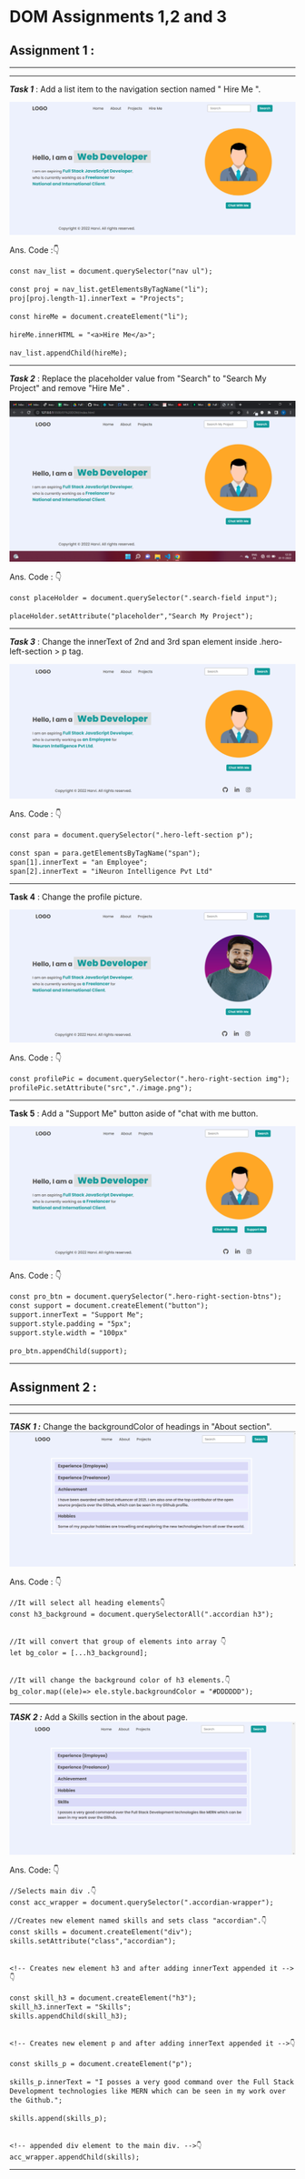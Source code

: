 # DOM Assignments 1,2 and 3

## **Assignment  1 :** 
---
---

***Task 1*** :  Add a list item to the navigation section named " Hire Me ".

![output](./firstAssignmentImage/task1Output.png)

Ans. Code :👇

```
const nav_list = document.querySelector("nav ul");

const proj = nav_list.getElementsByTagName("li");
proj[proj.length-1].innerText = "Projects";

const hireMe = document.createElement("li");

hireMe.innerHTML = "<a>Hire Me</a>";

nav_list.appendChild(hireMe);
```

___

***Task 2*** :  Replace the placeholder value from "Search" to "Search My Project" and remove "Hire Me" .

![output](./firstAssignmentImage/task2Output.png)

Ans. Code : 👇

```
const placeHolder = document.querySelector(".search-field input");

placeHolder.setAttribute("placeholder","Search My Project");
```
---


***Task 3*** : Change the innerText of 2nd and 3rd span element inside .hero-left-section > p tag.

![output](./firstAssignmentImage/task3Output.png)

Ans. Code : 👇

```
const para = document.querySelector(".hero-left-section p");

const span = para.getElementsByTagName("span");
span[1].innerText = "an Employee";
span[2].innerText = "iNeuron Intelligence Pvt Ltd"
```
---

**Task 4** : Change the profile picture.

![output](./firstAssignmentImage/task4Output.png)

Ans. Code : 👇

```
const profilePic = document.querySelector(".hero-right-section img");
profilePic.setAttribute("src","./image.png");
```
---

**Task 5** : Add a "Support Me" button aside of "chat with me button.

![output](./firstAssignmentImage/task5Output.png)

Ans. Code : 👇

```
const pro_btn = document.querySelector(".hero-right-section-btns");
const support = document.createElement("button");
support.innerText = "Support Me";
support.style.padding = "5px";
support.style.width = "100px"

pro_btn.appendChild(support);
```
---

## **Assignment  2 :** 
---
---

***TASK 1 :*** Change the backgroundColor of headings in "About section".
![output](./secondAssignmentImage/task1Output.png)

Ans. Code : 👇
```
//It will select all heading elements👇
const h3_background = document.querySelectorAll(".accordian h3"); 


//It will convert that group of elements into array 👇
let bg_color = [...h3_background];


//It will change the background color of h3 elements.👇
bg_color.map((ele)=> ele.style.backgroundColor = "#DDDDDD");
```
---

***TASK 2 :*** Add a Skills section in the about page.
![output](./secondAssignmentImage/task2Output.png)

Ans. Code: 👇

```
//Selects main div .👇
const acc_wrapper = document.querySelector(".accordian-wrapper");

//Creates new element named skills and sets class "accordian".👇
const skills = document.createElement("div");
skills.setAttribute("class","accordian");


<!-- Creates new element h3 and after adding innerText appended it -->👇

const skill_h3 = document.createElement("h3");
skill_h3.innerText = "Skills";
skills.appendChild(skill_h3);


<!-- Creates new element p and after adding innerText appended it -->👇

const skills_p = document.createElement("p");

skills_p.innerText = "I posses a very good command over the Full Stack Development technologies like MERN which can be seen in my work over the Github.";

skills.append(skills_p);


<!-- appended div element to the main div. -->👇
acc_wrapper.appendChild(skills);
```
---